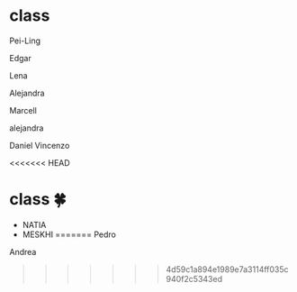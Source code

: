 # class

Pei-Ling

Edgar 

Lena 

Alejandra

Marcell

alejandra

Daniel
Vincenzo


<<<<<<< HEAD
# class :four_leaf_clover:
* NATIA
* MESKHI 
=======
Pedro

Andrea
>>>>>>> 4d59c1a894e1989e7a3114ff035c940f2c5343ed
